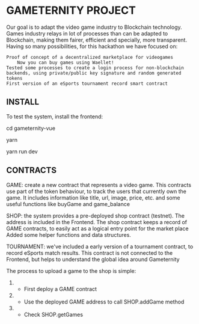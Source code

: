 # GAMETERNITY PROJECT

Our goal is to adapt the video game industry to Blockchain technology. Games industry relays in lot of processes than can be adapted to Blockchain, making them fairer, efficient and specially, more transparent. Having so many possibilities, for this hackathon we have focused on:

    Proof of concept of a decentralized marketplace for videogames
        Now you can buy games using Waellet!
    Tested some processes to create a login process for non-blockchain backends, using private/public key signature and random generated tokens
    First version of an eSports tournament record smart contract

## INSTALL
To test the system, install the frontend:

cd gameternity-vue

yarn

yarn run dev

## CONTRACTS
GAME: create a new contract that represents a video game. This contracts use part of the token behaviour, to track the users that currently own the game. It includes information like title, url, image, price, etc. and some useful functions like buyGame and game_balance

SHOP: the system provides a pre-deployed shop contract (testnet). The address is included in the Frontend.
The shop contract keeps a record of GAME contracts, to easily act as a logical entry point for the market place
Added some helper functions and data structures.

TOURNAMENT: we've included a early version of a tournament contract, to record eSports match results. This contract is not connected to the Frontend, but helps to understand the global idea around Gameternity

The process to upload a game to the shop is simple:
  1. - First deploy a GAME contract
  2. - Use the deployed GAME address to call SHOP.addGame method
  3. - Check SHOP.getGames


